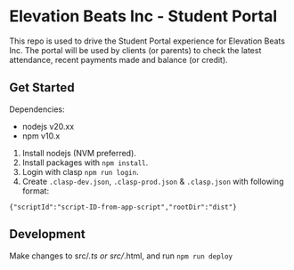 <!--
Copyright 2025 Elevation Beats Inc

Licensed under the Apache License, Version 2.0 (the "License");
you may not use this file except in compliance with the License.
You may obtain a copy of the License at

      http://www.apache.org/licenses/LICENSE-2.0

Unless required by applicable law or agreed to in writing, software
distributed under the License is distributed on an "AS IS" BASIS,
WITHOUT WARRANTIES OR CONDITIONS OF ANY KIND, either express or implied.
See the License for the specific language governing permissions and
limitations under the License.
-->
# Elevation Beats Inc - Student Portal

This repo is used to drive the Student Portal experience for Elevation Beats Inc. The portal will be used by clients (or parents) to check the latest attendance, recent payments made and balance (or credit).

## Get Started

Dependencies:

* nodejs v20.xx
* npm v10.x

1. Install nodejs (NVM preferred).
2. Install packages with `npm install`.
3. Login with clasp `npm run login`.
4. Create `.clasp-dev.json`, `.clasp-prod.json` & `.clasp.json` with following format:
```
{"scriptId":"script-ID-from-app-script","rootDir":"dist"}
```

## Development
Make changes to src/*.ts or src/*.html, and run `npm run deploy`
